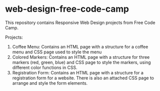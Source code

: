 # web-design-free-code-camp

This repository contains Responsive Web Design projects from Free Code Camp.

Projects:

1. Coffee Menu: Contains an HTML page with a structure for a coffee menu and CSS page used to style the menu
2. Colored Markers: Contains an HTML page with a structure for three markers (red, green, blue) and CSS page to style the markers, using different color functions in CSS.
3. Registration Form: Contains an HTML page with a structure for a registration form for a website. There is also an attached CSS page to arrange and style the form elements. 
